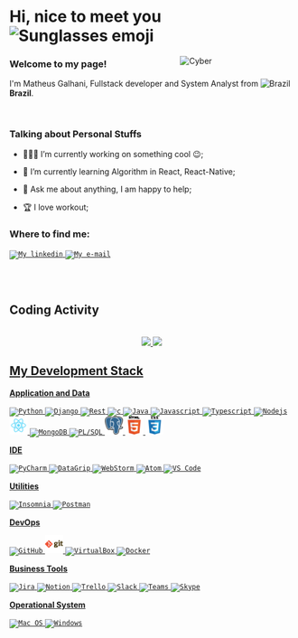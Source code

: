 # Hi, nice to meet you <img width="30" src="https://emojis.slackmojis.com/emojis/images/1531849430/4246/blob-sunglasses.gif?1531849430" alt="Sunglasses emoji" />

<img align="right" width="40%" src="https://media1.giphy.com/media/kAuA24AYr9rXXTcSPc/giphy.gif?cid=ecf05e47f0de6c22fc99c80fdfce2a8f4a7fb571f2076597&rid=giphy.gif" alt="Cyber" />

### Welcome to my page!
<p>
  I'm Matheus Galhani, Fullstack developer and System Analyst from 
  <img width="24" src="https://cdn.iconscout.com/icon/premium/png-256-thumb/brazil-3547947-2968967.png" alt="Brazil" />
  <b>Brazil</b>.
</p>

<br/>

### Talking about Personal Stuffs

- 👩🏻‍💻 I’m currently working on something cool :wink:;

- 🌱 I’m currently learning Algorithm in React, React-Native;

- 💬 Ask me about anything, I am happy to help;

- 🏆 I love workout;

### Where to find me:

<a href="https://www.linkedin.com/in/matheus-galhani-0767a78b/">
  <code><img alt="My linkedin" width="28" src="https://cdn.iconscout.com/icon/free/png-512/linkedin-162-498418.png" /></code>
</a>

<a href="mailto:matheus.galhani@hotmail.com">
  <code><img alt="My e-mail" width="32" src="https://cdn.iconscout.com/icon/free/png-512/mail-781-461597.png" /></code>
</a>

<br/><br/>

## Coding Activity

<br/>

<div align="center">
  <a href="https://github.com/MatheusGalhani">
  <img height="160em" src="https://github-readme-stats.vercel.app/api?username=MatheusGalhani&show_icons=true&theme=react&include_all_commits=true&count_private=true&cache_seconds=1800"/>
  <img height="160em" src="https://github-readme-stats.vercel.app/api/top-langs/?username=MatheusGalhani&layout=compact&langs_count=7&theme=react&cache_seconds=1800"/>
</div>


## My Development Stack

**Application and Data**

<code><img height="32" src="https://cdn4.iconfinder.com/data/icons/logos-and-brands/512/267_Python_logo-512.png" alt="Python" title="Python"/></code>
<code><img height="32" src="https://iconape.com/wp-content/files/pi/370799/svg/django-logo-icon-png-svg.png" alt="Django" title="Django"/></code>
<code><img height="32" src="https://cdn.iconscout.com/icon/premium/png-512-thumb/rest-api-1-570529.png" alt="Rest" title="Rest"/></code>
<code><img height="32" src="https://cdn.iconscout.com/icon/free/png-512/c-programming-569564.png" alt="c" title="C"/></code>
<code><img height="32" src="https://cdn.iconscout.com/icon/free/png-512/java-43-569305.png" alt="Java" title="Java"/></code>
<code><img height="32" src="https://cdn.iconscout.com/icon/free/png-512/javascript-3628858-3029998.png" alt="Javascript" title="Javascript"/></code>
<code><img height="32" src="https://cdn.iconscout.com/icon/free/png-512/typescript-3629120-3030260.png" alt="Typescript" title="Typescript"/></code>
<code><img height="32" src="https://cdn.iconscout.com/icon/free/png-512/node-js-3521610-2945054.png" alt="Nodejs" title="Nodejs"/></code>
<code><img height="32" src="https://raw.githubusercontent.com/github/explore/80688e429a7d4ef2fca1e82350fe8e3517d3494d/topics/react/react.png" alt="React" title="REact"/></code></code>
<code><img height="32" src="https://cdn.iconscout.com/icon/free/png-512/mongodb-4-1175139.png" alt="MongoDB" title="MongoDB"/></code>
<code><img height="32" src="https://img.icons8.com/plasticine/344/oracle-pl-sql--v3.png" alt="PL/SQL" title="PL/SQL"/></code>
<code><img height="32" src="https://raw.githubusercontent.com/github/explore/80688e429a7d4ef2fca1e82350fe8e3517d3494d/topics/postgresql/postgresql.png" alt="PostegreSQL" title="PostegreSQL"/></code>
<code><img height="32" src="https://raw.githubusercontent.com/github/explore/80688e429a7d4ef2fca1e82350fe8e3517d3494d/topics/html/html.png" alt="HTML5" title="HTML5"/></code>
<code><img height="32" src="https://raw.githubusercontent.com/github/explore/80688e429a7d4ef2fca1e82350fe8e3517d3494d/topics/css/css.png" alt="CSS" title="Css"/></code>


**IDE**

<code><img height="32" src="https://iconape.com/wp-content/files/ei/371356/svg/371356.svg" alt="PyCharm" title="Pycharm"/></code>
<code><img height="32" src="https://iconape.com/wp-content/png_logo_vector/datagrip-icon.png" alt="DataGrip" title="DataGrip"/></code>
<code><img height="32" src="https://iconape.com/wp-content/files/mu/371639/svg/371639.svg" alt="WebStorm" title="WebStorm"/></code>
<code><img height="32" src="https://iconape.com/wp-content/files/xe/370573/svg/atom-logo-icon-png-svg.png" alt="Atom" title="Atom"/></code>
<code><img height="32" src="https://cdn.iconscout.com/icon/free/png-512/visual-studio-code-1868941-1583105.png" alt="VS Code" title="VS Code"/></code>


**Utilities**

<code><img height="32" src="https://dashboard.snapcraft.io/site_media/appmedia/2018/04/twitter-card-icon.png" alt="Insomnia" title="Insomnia"/></code>
<code><img height="32" src="https://user-images.githubusercontent.com/2676579/34940598-17cc20f0-f9be-11e7-8c6d-f0190d502d64.png" alt="Postman" title="Postman"/></code>

**DevOps**

<code><img height="32" src="https://cdn3.iconfinder.com/data/icons/inficons/512/github.png" alt="GitHub" title="GitHub"/></code>
<code><img height="32" src="https://raw.githubusercontent.com/github/explore/80688e429a7d4ef2fca1e82350fe8e3517d3494d/topics/git/git.png" alt="Git" title="Git"/></code>
<code><img height="32" src="https://img.utdstc.com/icon/c2f/773/c2f7733df6524599afea694769062bc12d389fb4178f8be7b644c5e802fbbc17:200" alt="VirtualBox" title="VirtualBox"/></code>
<code><img height="32" src="https://iconape.com/wp-content/files/fr/370801/svg/docker-icon-logo-icon-png-svg.png" alt="Docker" title="Docker"/></code>

**Business Tools**

<code><img height="32" src="https://cdn.worldvectorlogo.com/logos/jira-1.svg" alt="Jira" title="Jira"/></code>
<code><img height="32" src="https://cdn.iconscout.com/icon/free/png-512/notion-1693557-1442598.png" alt="Notion" title="Notion"/></code>
<code><img height="32" src="https://cdn.iconscout.com/icon/free/png-512/trello-6-569395.png" alt="Trello" title="Trello"/></code>
<code><img height="32" src="https://cdn2.iconfinder.com/data/icons/social-media-2285/512/1_Slack_colored_svg-512.png" alt="Slack" title="Slack"/></code>
<code><img height="32" src="https://cdn0.iconfinder.com/data/icons/logos-microsoft-office-365/128/Microsoft_Office-10-512.png" alt="Teams" title="Teams"/></code>
<code><img height="32" src="https://cdn.iconscout.com/icon/free/png-512/skype-2752073-2284890.png" alt="Skype" title="Skype"/></code>


**Operational System**

<code><img height="32" src="https://iconape.com/wp-content/png_logo_vector/apple-30th-anniversary-logo.png" alt="Mac OS" title="Mac OS"/></code>
<code><img height="32" src="https://iconape.com/wp-content/files/wj/371056/svg/371056.svg" alt="Windows" title="Windows"/></code>
